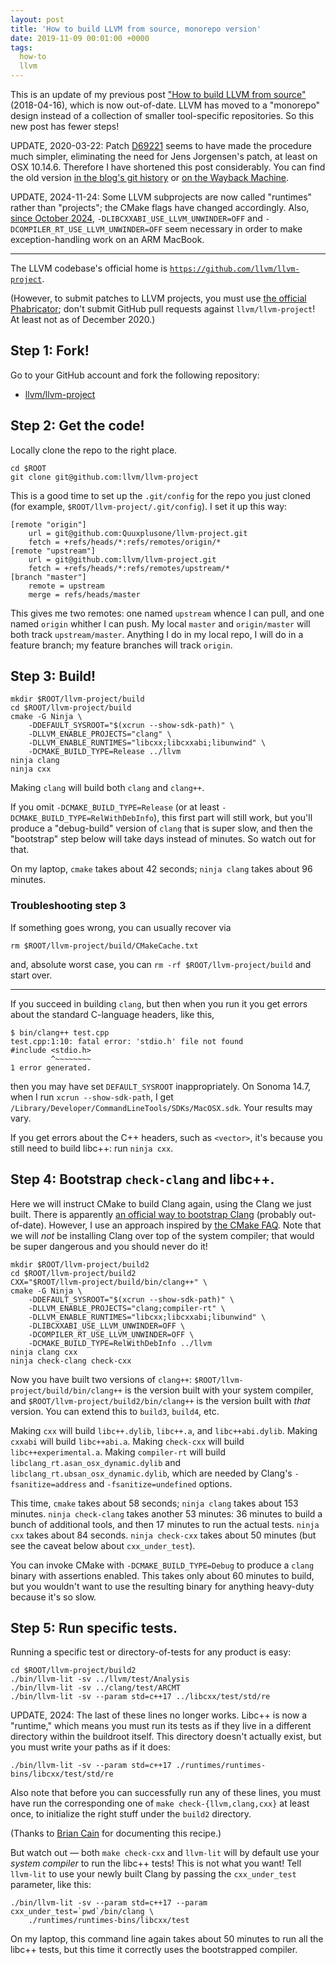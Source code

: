 ```yaml
---
layout: post
title: 'How to build LLVM from source, monorepo version'
date: 2019-11-09 00:01:00 +0000
tags:
  how-to
  llvm
---
```


This is an update of my previous post
["How to build LLVM from source"](/blog/2018/04/16/building-llvm-from-source) (2018-04-16),
which is now out-of-date. LLVM has moved to a "monorepo" design instead of a collection
of smaller tool-specific repositories. So this new post has fewer steps!

UPDATE, 2020-03-22: Patch [D69221](https://reviews.llvm.org/D69221) seems to have made
the procedure much simpler, eliminating the need for Jens Jorgensen's patch,
at least on OSX 10.14.6. Therefore I have shortened this post considerably.
You can find the old version [in the blog's git history](https://github.com/Quuxplusone/blog/commits/master/_posts/2019-11-09-llvm-from-scratch.md)
or [on the Wayback Machine](https://web.archive.org/web/20200323024244/https://quuxplusone.github.io/blog/2019/11/09/llvm-from-scratch/).

UPDATE, 2024-11-24: Some LLVM subprojects are now called "runtimes" rather than "projects";
the CMake flags have changed accordingly. Also, [since October 2024](https://github.com/llvm/llvm-project/issues/92121#issuecomment-2198511835),
`-DLIBCXXABI_USE_LLVM_UNWINDER=OFF` and `-DCOMPILER_RT_USE_LLVM_UNWINDER=OFF` seem necessary
in order to make exception-handling work on an ARM MacBook.

----

The LLVM codebase's official home is [`https://github.com/llvm/llvm-project`](https://github.com/llvm/llvm-project).

(However, to submit patches to LLVM projects, you must use
[the official Phabricator](https://reviews.llvm.org/differential/diff/create/);
don't submit GitHub pull requests against `llvm/llvm-project`!
At least not as of December 2020.)


## Step 1: Fork!

Go to your GitHub account and fork the following repository:

- [llvm/llvm-project](https://github.com/llvm/llvm-project)


## Step 2: Get the code!

Locally clone the repo to the right place.

    cd $ROOT
    git clone git@github.com:llvm/llvm-project

This is a good time to set up the `.git/config` for the repo
you just cloned (for example, `$ROOT/llvm-project/.git/config`).
I set it up this way:

    [remote "origin"]
        url = git@github.com:Quuxplusone/llvm-project.git
        fetch = +refs/heads/*:refs/remotes/origin/*
    [remote "upstream"]
        url = git@github.com:llvm/llvm-project.git
        fetch = +refs/heads/*:refs/remotes/upstream/*
    [branch "master"]
        remote = upstream
        merge = refs/heads/master

This gives me two remotes: one named `upstream` whence I can pull,
and one named `origin` whither I can push. My local `master` and `origin/master`
will both track `upstream/master`. Anything I do in my local repo, I will do in a
feature branch; my feature branches will track `origin`.


## Step 3: Build!

    mkdir $ROOT/llvm-project/build
    cd $ROOT/llvm-project/build
    cmake -G Ninja \
        -DDEFAULT_SYSROOT="$(xcrun --show-sdk-path)" \
        -DLLVM_ENABLE_PROJECTS="clang" \
        -DLLVM_ENABLE_RUNTIMES="libcxx;libcxxabi;libunwind" \
        -DCMAKE_BUILD_TYPE=Release ../llvm
    ninja clang
    ninja cxx

Making `clang` will build both `clang` and `clang++`.

If you omit `-DCMAKE_BUILD_TYPE=Release` (or at least `-DCMAKE_BUILD_TYPE=RelWithDebInfo`),
this first part will still work, but you'll produce
a "debug-build" version of `clang` that is super slow, and then the "bootstrap" step below will
take days instead of minutes. So watch out for that.

On my laptop, `cmake` takes about 42 seconds;
`ninja clang` takes about 96 minutes.


### Troubleshooting step 3

If something goes wrong, you can usually recover via

    rm $ROOT/llvm-project/build/CMakeCache.txt

and, absolute worst case, you can `rm -rf $ROOT/llvm-project/build` and start over.

----

If you succeed in building `clang`, but then when you run it you get errors about
the standard C-language headers, like this,

    $ bin/clang++ test.cpp
    test.cpp:1:10: fatal error: 'stdio.h' file not found
    #include <stdio.h>
             ^~~~~~~~~
    1 error generated.

then you may have set `DEFAULT_SYSROOT` inappropriately.
On Sonoma 14.7, when I run `xcrun --show-sdk-path`, I get `/Library/Developer/CommandLineTools/SDKs/MacOSX.sdk`.
Your results may vary.

If you get errors about the C++ headers, such as `<vector>`, it's because you still
need to build libc++: run `ninja cxx`.


## Step 4: Bootstrap `check-clang` and libc++.

Here we will instruct CMake to build Clang again, using the Clang we just built.
There is apparently [an official way to bootstrap Clang](https://llvm.org/docs/AdvancedBuilds.html)
(probably out-of-date). However, I use an approach inspired by
[the CMake FAQ](https://gitlab.kitware.com/cmake/community/-/wikis/FAQ#how-do-i-use-a-different-compiler).
Note that we will *not* be installing Clang over top of the system compiler; that would be super dangerous
and you should never do it!

    mkdir $ROOT/llvm-project/build2
    cd $ROOT/llvm-project/build2
    CXX="$ROOT/llvm-project/build/bin/clang++" \
    cmake -G Ninja \
        -DDEFAULT_SYSROOT="$(xcrun --show-sdk-path)" \
        -DLLVM_ENABLE_PROJECTS="clang;compiler-rt" \
        -DLLVM_ENABLE_RUNTIMES="libcxx;libcxxabi;libunwind" \
        -DLIBCXXABI_USE_LLVM_UNWINDER=OFF \
        -DCOMPILER_RT_USE_LLVM_UNWINDER=OFF \
        -DCMAKE_BUILD_TYPE=RelWithDebInfo ../llvm
    ninja clang cxx
    ninja check-clang check-cxx

Now you have built two versions of `clang++`: `$ROOT/llvm-project/build/bin/clang++` is the version
built with your system compiler, and `$ROOT/llvm-project/build2/bin/clang++` is the version built with
_that_ version. You can extend this to `build3`, `build4`, etc.

Making `cxx` will build `libc++.dylib`, `libc++.a`, and `libc++abi.dylib`.
Making `cxxabi` will build `libc++abi.a`.
Making `check-cxx` will build `libc++experimental.a`.
Making `compiler-rt` will build `libclang_rt.asan_osx_dynamic.dylib` and `libclang_rt.ubsan_osx_dynamic.dylib`,
which are needed by Clang's `-fsanitize=address` and `-fsanitize=undefined` options.

This time, `cmake` takes about 58 seconds; `ninja clang` takes about 153 minutes.
`ninja check-clang` takes another 53 minutes:
36 minutes to build a bunch of additional tools, and then 17 minutes to run the actual tests.
`ninja cxx` takes about 84 seconds.
`ninja check-cxx` takes about 50 minutes (but see the caveat below about `cxx_under_test`).

You can invoke CMake with `-DCMAKE_BUILD_TYPE=Debug` to produce a `clang` binary with assertions enabled.
This takes only about 60 minutes to build, but you wouldn't want to use the resulting binary for
anything heavy-duty because it's so slow.


## Step 5: Run specific tests.

Running a specific test or directory-of-tests for any product is easy:

    cd $ROOT/llvm-project/build2
    ./bin/llvm-lit -sv ../llvm/test/Analysis
    ./bin/llvm-lit -sv ../clang/test/ARCMT
    ./bin/llvm-lit -sv --param std=c++17 ../libcxx/test/std/re

UPDATE, 2024: The last of these lines no longer works. Libc++ is now a "runtime," which means you
must run its tests as if they live in a different directory within the buildroot itself. This
directory doesn't actually exist, but you must write your paths as if it does:

    ./bin/llvm-lit -sv --param std=c++17 ./runtimes/runtimes-bins/libcxx/test/std/re

Also note that before you can successfully run any of these lines,
you must have run the corresponding one of `make check-{llvm,clang,cxx}`
at least once, to initialize the right stuff under the `build2` directory.

(Thanks to [Brian Cain](http://lists.llvm.org/pipermail/llvm-dev/2018-May/123049.html)
for documenting this recipe.)

But watch out — both `make check-cxx` and `llvm-lit` will by default use your *system compiler*
to run the libc++ tests! This is not what you want! Tell `llvm-lit` to use your newly built Clang
by passing the `cxx_under_test` parameter, like this:

    ./bin/llvm-lit -sv --param std=c++17 --param cxx_under_test=`pwd`/bin/clang \
        ./runtimes/runtimes-bins/libcxx/test

On my laptop, this command line again takes about 50 minutes to run all the libc++ tests,
but this time it correctly uses the bootstrapped compiler.
